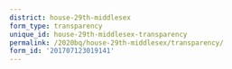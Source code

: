 ```yaml
---
district: house-29th-middlesex
form_type: transparency
unique_id: house-29th-middlesex-transparency
permalink: /2020bq/house-29th-middlesex/transparency/
form_id: '201707123019141'
---
```

